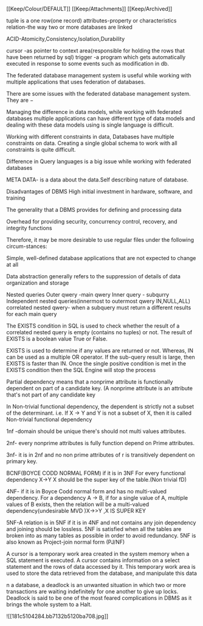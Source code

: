 [[Keep/Colour/DEFAULT]] [[Keep/Attachments]] [[Keep/Archived]] 

tuple is a one row(one record)
attributes-property or characteristics
relation-the way two or more databases are linked

ACID-Atomicity,Consistency,Isolation,Durability

cursor -as pointer to context area(responsible for holding the rows that have been returned by sql)
trigger -a program which gets automatically executed in response to some events such as modification in db.


The federated database management system is useful while working with multiple applications that uses federation of databases.

There are some issues with the federated database management system. They are −

Managing the difference in data models, while working with federated databases multiple applications can have different type of data models and dealing with these data models using is single language is difficult.

Working with different constraints in data, Databases have multiple constraints on data. Creating a single global schema to work with all constraints is quite difficult.

Difference in Query languages is a big issue while working with federated databases


META DATA-  is a data about the data.Self describing nature of database.



Disadvantages of DBMS
High initial investment in hardware, software, and training


 The generality that a DBMS provides for defining and processing data

 Overhead for providing security, concurrency control, recovery, and integrity functions

Therefore, it may be more desirable to use regular files under the following circum-stances:


 Simple, well-defined database applications that are not expected to change at all



Data abstraction generally refers to the suppression
of details of data organization and storage



Nested queries 
Outer qwery -main qwery
Inner query - subqurry
Independent nested queries(innermost to outermost qwery IN,NULL,ALL) 
correlated nested qwery- when a subquery must return a different results for each main query

The EXISTS condition in SQL is
 used to check whether the result of a correlated nested query is empty (contains no tuples) or not. The result of EXISTS is a boolean value True or False.


EXISTS is used to determine if any values are returned or not. Whereas, IN can be used as a multiple OR operator. If the sub-query result is large, then EXISTS is faster than IN. Once the single positive condition is met in the EXISTS condition then the SQL Engine will stop the process


Partial dependency means that a nonprime attribute is functionally dependent on part of a candidate key. (A nonprime attribute is an attribute that's not part of any candidate key

In Non-trivial functional dependency, the dependent is strictly not a subset of the determinant. i.e. If X → Y and Y is not a subset of X, then it is called Non-trivial functional dependency



1nf -domain should be unique there's should not multi values attributes.

2nf- every nonprime attributes is fully function depend on Prime attributes.

3nf- it is in 2nf and no non prime attributes of r is  transitively dependent on primary key.

BCNF(BOYCE CODD NORMAL FORM)
if it is in 3NF
For every functional dependency X->Y
X should be the super key of the table.(Non trivial fD)

4NF- if it is in Boyce Codd normal form and has no multi-valued dependency.
For a dependency A → B, if for a single value of A, multiple values of B exists, then the relation will be a multi-valued dependency(undesirable MVD )X->>Y ,X IS SUPER KEY

5NF-A relation is in 5NF if it is in 4NF and not contains any join dependency and joining should be lossless.
5NF is satisfied when all the tables are broken into as many tables as possible in order to avoid redundancy.
5NF is also known as Project-join normal form (PJ/NF)




A cursor is a temporary work area created in the system memory when a SQL statement is executed. A cursor contains information on a select statement and the rows of data accessed by it. This temporary work area is used to store the data retrieved from the database, and manipulate this data



n a database, a deadlock is an unwanted situation in which two or more transactions are waiting indefinitely for one another to give up locks. Deadlock is said to be one of the most feared complications in DBMS as it brings the whole system to a Halt.


![[181c5104284.bb7132b5120ba708.jpg]]